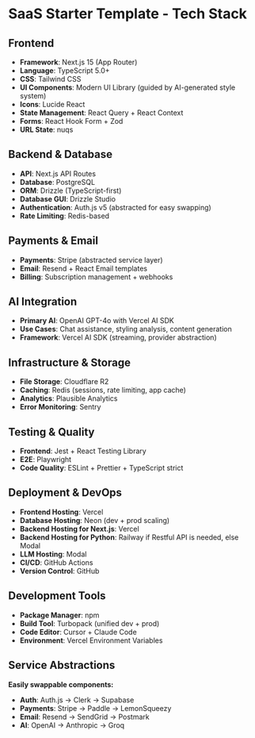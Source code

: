 # SaaS Starter Template - Tech Stack

## Frontend

- **Framework**: Next.js 15 (App Router)
- **Language**: TypeScript 5.0+
- **CSS**: Tailwind CSS
- **UI Components**: Modern UI Library (guided by AI-generated style system)
- **Icons**: Lucide React
- **State Management**: React Query + React Context
- **Forms**: React Hook Form + Zod
- **URL State**: nuqs

## Backend & Database

- **API**: Next.js API Routes
- **Database**: PostgreSQL
- **ORM**: Drizzle (TypeScript-first)
- **Database GUI**: Drizzle Studio
- **Authentication**: Auth.js v5 (abstracted for easy swapping)
- **Rate Limiting**: Redis-based

## Payments & Email

- **Payments**: Stripe (abstracted service layer)
- **Email**: Resend + React Email templates
- **Billing**: Subscription management + webhooks

## AI Integration

- **Primary AI**: OpenAI GPT-4o with Vercel AI SDK
- **Use Cases**: Chat assistance, styling analysis, content generation
- **Framework**: Vercel AI SDK (streaming, provider abstraction)

## Infrastructure & Storage

- **File Storage**: Cloudflare R2
- **Caching**: Redis (sessions, rate limiting, app cache)
- **Analytics**: Plausible Analytics
- **Error Monitoring**: Sentry

## Testing & Quality

- **Frontend**: Jest + React Testing Library
- **E2E**: Playwright
- **Code Quality**: ESLint + Prettier + TypeScript strict

## Deployment & DevOps

- **Frontend Hosting**: Vercel
- **Database Hosting**: Neon (dev + prod scaling)
- **Backend Hosting for Next.js**: Vercel
- **Backend Hosting for Python**: Railway if Restful API is needed, else Modal
- **LLM Hosting**: Modal
- **CI/CD**: GitHub Actions
- **Version Control**: GitHub

## Development Tools

- **Package Manager**: npm
- **Build Tool**: Turbopack (unified dev + prod)
- **Code Editor**: Cursor + Claude Code
- **Environment**: Vercel Environment Variables

## Service Abstractions

**Easily swappable components:**

- **Auth**: Auth.js → Clerk → Supabase
- **Payments**: Stripe → Paddle → LemonSqueezy
- **Email**: Resend → SendGrid → Postmark
- **AI**: OpenAI → Anthropic → Groq

